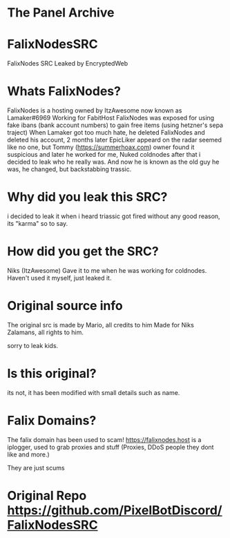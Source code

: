 # The Panel Archive



# FalixNodesSRC
 FalixNodes SRC Leaked by EncryptedWeb

# Whats FalixNodes?
FalixNodes is a hosting owned by ItzAwesome now known as Lamaker#6969 Working for FabitHost FalixNodes was exposed for using fake ibans (bank account numbers) to gain free items (using hetzner's sepa traject) When Lamaker got too much hate, he deleted FalixNodes and deleted his account, 2 months later EpicLiker appeard on the radar seemed like no one, but Tommy (https://summerhoax.com) owner found it suspicious and later he worked for me, Nuked coldnodes after that i decided to leak who he really was. And now he is known as the old guy he was, he changed, but backstabbing trassic.

# Why did you leak this SRC?
i decided to leak it when i heard triassic got fired without any good reason, its "karma" so to say.

# How did you get the SRC?
Niks (ItzAwesome) Gave it to me when he was working for coldnodes. Haven't used it myself, just leaked it.

# Original source info
The original src is made by Mario, all credits to him Made for Niks Zalamans, all rights to him.

sorry to leak kids.

# Is this original?
its not, it has been modified with small details such as name.

# Falix Domains?
The falix domain has been used to scam! https://falixnodes.host is a iplogger, used to grab proxies and stuff (Proxies, DDoS people they dont like and more.)

They are just scums


# Original Repo https://github.com/PixelBotDiscord/FalixNodesSRC

